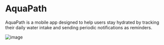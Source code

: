 # AquaPath

AquaPath is a mobile app designed to help users stay hydrated by tracking their daily water intake and sending periodic notifications as reminders.

![image](https://github.com/user-attachments/assets/7f054078-553f-41ca-9d3a-755766968c86)
